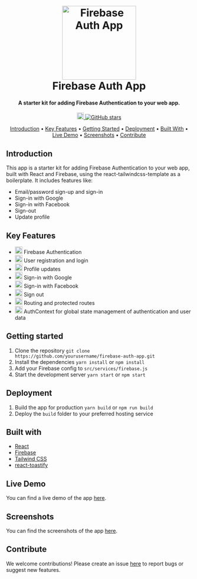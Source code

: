 <h1 align="center">
  <br>
  <a href="https://github.com/yourusername/firebase-auth-app">
    <img src="https://raw.githubusercontent.com/yourusername/firebase-auth-app/main/logo.svg" alt="Firebase Auth App" width="200">
  </a>
  <br>
  Firebase Auth App
  <br>
</h1>

<h4 align="center">A starter kit for adding Firebase Authentication to your web app.</h4>

<p align="center">
  <a href="https://img.shields.io/npm/v/npm?style=plastic">
    <img src="https://img.shields.io/npm/v/npm?style=plastic" alt="npm version" height="18">
  </a>
  <a href="https://github.com/yourusername/firebase-auth-app">
    <img src="https://img.shields.io/github/stars/yourusername/firebase-auth-app?style=social" alt="GitHub stars">
  </a>
</p>

<p align="center">
  <a href="#introduction">Introduction</a> •
  <a href="#key-features">Key Features</a> •
  <a href="#getting-started">Getting Started</a> •
  <a href="#deployment">Deployment</a> •
  <a href="#built-with">Built With</a> •
  <a href="#live-demo">Live Demo</a> •
  <a href="#screenshots">Screenshots</a> •
  <a href="#contribute">Contribute</a>
</p>

<h2 id="introduction">Introduction</h2>

<p>This app is a starter kit for adding Firebase Authentication to your web app, built with React and Firebase, using the react-tailwindcss-template as a boilerplate. It includes features like:</p>

<ul>
  <li>
    <i class="fas fa-check"></i> Email/password sign-up and sign-in
  </li>
  <li>
    <i class="fas fa-check"></i> Sign-in with Google
  </li>
  <li>
    <i class="fas fa-check"></i> Sign-in with Facebook
  </li>
  <li>
    <i class="fas fa-check"></i> Sign-out
  </li>
  <li>
    <i class="fas fa-check"></i> Update profile
  </li>
</ul>

<h2 id="key-features">Key Features</h2>

<ul>
  <li>
    <img src="https://image.flaticon.com/icons/svg/1205/1205005.svg" alt="Firebase Authentication" width="20" height="20"> Firebase Authentication
  </li>
  <li>
    <img src="https://image.flaticon.com/icons/svg/149/149071.svg" alt="User registration and login" width="20" height="20"> User registration and login
  </li>
  <li>
    <img src="https://image.flaticon.com/icons/svg/565/565580.svg" alt="Profile updates" width="20" height="20"> Profile updates
  </li>
  <li>
    <img src="https://image.flaticon.com/icons/svg/901/901380.svg" alt="Sign-in with Google" width="20" height="20"> Sign-in with Google
  </li>
  <li>
    <img src="https://image.flaticon.com/icons/svg/124/124010.svg" alt="Sign-in with Facebook" width="20" height="20"> Sign-in with Facebook
  </li>
  <li>
    <img src="https://image.flaticon.com/icons/svg/565/565580.svg" alt="Sign out" width="20" height="20"> Sign out
  </li>
<li>
    <img src="https://image.flaticon.com/icons/svg/565/565580.svg" alt="Routing and protected routes" width="20" height="20"> Routing and protected routes
  </li>
  <li>
    <img src="https://image.flaticon.com/icons/svg/565/565580.svg" alt="AuthContext for global state management of authentication and user data" width="20" height="20"> AuthContext for global state management of authentication and user data
  </li>
</ul>



<h2 id="getting-started">Getting started</h2>

<ol>
  <li>
    <i class="fas fa-code-branch"></i> Clone the repository
    <code>git clone https://github.com/yourusername/firebase-auth-app.git</code>
  </li>
 <li>
    <i class="fas fa-box"></i> Install the dependencies
    <code>yarn install</code>
    or
    <code>npm install</code>
  </li>
  <li>
    <i class="fas fa-cogs"></i> Add your Firebase config to <code>src/services/firebase.js</code>
  </li>
  <li>
    <i class="fas fa-play"></i> Start the development server
    <code>yarn start</code>
    or
    <code>npm start</code>
  </li>
</ol>

<h2 id="deployment">Deployment</h2>

<ol>
  <li>
    <i class="fas fa-rocket"></i> Build the app for production
    <code>yarn build</code>
    or
    <code>npm run build</code>
  </li>
  <li>
    <i class="fas fa-cloud-upload-alt"></i> Deploy the <code>build</code> folder to your preferred hosting service
  </li>
</ol>

<h2 id="built-with">Built with</h2>

<ul>
  <li>
    <i class="fab fa-react"></i> <a href="https://reactjs.org/">React</a>
  </li>
  <li>
    <i class="fas fa-fire"></i> <a href="https://firebase.google.com/">Firebase</a>
  </li>
  <li>
    <i class="fas fa-palette"></i> <a href="https://tailwindcss.com/">Tailwind CSS</a>
  </li>
  <li>
    <i class="fas fa-exclamation-triangle"></i> <a href="https://www.npmjs.com/package/react-toastify">react-toastify</a>
  </li>
</ul>

<h2 id="live-demo">Live Demo</h2>

<p>You can find a live demo of the app <a href="https://yourusername.github.io/firebase-auth-app/">here</a>.</p>

<h2 id="screenshots">Screenshots</h2>

<p>You can find the screenshots of the app <a href="https://drive.google.com">here</a>.</p>

<h2 id="contribute">Contribute</h2>

<p>We welcome contributions! Please create an issue <a href="https://github.com/yourusername/firebase-auth-app/issues">here</a> to report bugs or suggest new features.</p>



